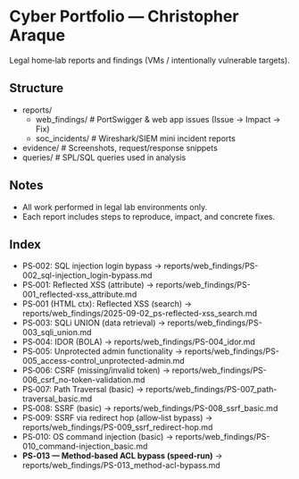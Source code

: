 
# Cyber Portfolio — Christopher Araque
Legal home‑lab reports and findings (VMs / intentionally vulnerable targets).

## Structure
- reports/
  - web_findings/    # PortSwigger & web app issues (Issue → Impact → Fix)
  - soc_incidents/   # Wireshark/SIEM mini incident reports
- evidence/          # Screenshots, request/response snippets
- queries/           # SPL/SQL queries used in analysis

## Notes
- All work performed in legal lab environments only.
- Each report includes steps to reproduce, impact, and concrete fixes.

## Index
- PS‑002: SQL injection login bypass → reports/web_findings/PS-002_sql-injection_login-bypass.md
- PS‑001: Reflected XSS (attribute) → reports/web_findings/PS-001_reflected-xss_attribute.md
- PS‑001 (HTML ctx): Reflected XSS (search) → reports/web_findings/2025-09-02_ps-reflected-xss_search.md
- PS‑003: SQLi UNION (data retrieval) → reports/web_findings/PS-003_sqli_union.md
- PS‑004: IDOR (BOLA) → reports/web_findings/PS-004_idor.md
- PS‑005: Unprotected admin functionality → reports/web_findings/PS-005_access-control_unprotected-admin.md
- PS‑006: CSRF (missing/invalid token) → reports/web_findings/PS-006_csrf_no-token-validation.md
- PS‑007: Path Traversal (basic) → reports/web_findings/PS-007_path-traversal_basic.md
- PS‑008: SSRF (basic) → reports/web_findings/PS-008_ssrf_basic.md
- PS‑009: SSRF via redirect hop (allow‑list bypass) → reports/web_findings/PS-009_ssrf_redirect-hop.md
- PS‑010: OS command injection (basic) → reports/web_findings/PS-010_command-injection_basic.md
- **PS‑013 — Method‑based ACL bypass (speed‑run)** → reports/web_findings/PS-013_method-acl-bypass.md
